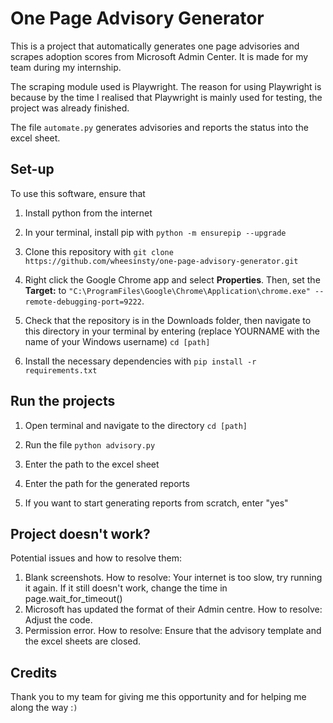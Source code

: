 # One Page Advisory Generator
This is a project that automatically generates one page advisories and scrapes adoption scores from Microsoft Admin Center. It is made for my team during my internship.

The scraping module used is Playwright. The reason for using Playwright is because by the time I realised that Playwright is mainly used for testing, the project was already finished. 

The file `automate.py` generates advisories and reports the status into the excel sheet.

## Set-up
To use this software, ensure that 
1. Install python from the internet
   
2. In your terminal, install pip with
`python -m ensurepip --upgrade`

3. Clone this repository with
`git clone https://github.com/wheesinsty/one-page-advisory-generator.git`
                                                                                      
4. Right click the Google Chrome app and select **Properties**. Then, set the **Target:** to
`"C:\ProgramFiles\Google\Chrome\Application\chrome.exe" --remote-debugging-port=9222`.

5. Check that the repository is in the Downloads folder, then navigate to this directory in your terminal by entering (replace YOURNAME with the name of your Windows username)
`cd [path]`

6. Install the necessary dependencies with
`pip install -r requirements.txt`
                     

## Run the projects
1. Open terminal and navigate to the directory
`cd [path]`

2. Run the file 
`python advisory.py`

3. Enter the path to the excel sheet

4. Enter the path for the generated reports

5. If you want to start generating reports from scratch, enter "yes"

## Project doesn't work?
Potential issues and how to resolve them:
1. Blank screenshots. 
    How to resolve: Your internet is too slow, try running it again. If it still doesn't work, change the time in page.wait_for_timeout()
2. Microsoft has updated the format of their Admin centre. 
    How to resolve: Adjust the code.
3. Permission error. 
    How to resolve: Ensure that the advisory template and the excel sheets are closed.

## Credits
Thank you to my team for giving me this opportunity and for helping me along the way :`)`
